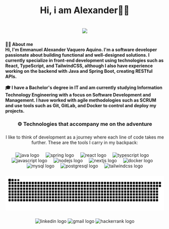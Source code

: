 <h1 align="center">Hi, i am Alexander👋🐱</h1>

###

<br clear="both">

<div align="center">
  <img height="200" src="https://i.imgflip.com/65efzo.gif"  />
</div>

###

<h4 align="left">👨‍💻 About me<br>Hi, I'm Emmanuel Alexander Vaquero Aquino. I'm a software developer passionate about building functional and well-designed solutions. I currently specialize in front-end development using technologies such as React, TypeScript, and TailwindCSS, although I also have experience working on the backend with Java and Spring Boot, creating RESTful APIs.<br><br>🎓 I have a Bachelor's degree in IT and am currently studying Information Technology Engineering with a focus on Software Development and Management. I have worked with agile methodologies such as SCRUM and use tools such as Git, GitLab, and Docker to control and deploy my projects.</h4>

###

<h3 align="center">⚙️ Technologies that accompany me on the adventure</h3>

###

<p align="center">I like to think of development as a journey where each line of code takes me further. These are the tools I carry in my backpack:</p>

###

<div align="center">
  <img src="https://skillicons.dev/icons?i=java" height="51" alt="java logo"  />
  <img width="12" />
  <img src="https://skillicons.dev/icons?i=spring" height="51" alt="spring logo"  />
  <img width="12" />
  <img src="https://skillicons.dev/icons?i=react" height="51" alt="react logo"  />
  <img width="12" />
  <img src="https://skillicons.dev/icons?i=ts" height="51" alt="typescript logo"  />
  <img width="12" />
  <img src="https://skillicons.dev/icons?i=js" height="51" alt="javascript logo"  />
  <img width="12" />
  <img src="https://skillicons.dev/icons?i=nodejs" height="51" alt="nodejs logo"  />
  <img width="12" />
  <img src="https://skillicons.dev/icons?i=nextjs" height="51" alt="nextjs logo"  />
  <img width="12" />
  <img src="https://skillicons.dev/icons?i=docker" height="51" alt="docker logo"  />
  <img width="12" />
  <img src="https://skillicons.dev/icons?i=mysql" height="51" alt="mysql logo"  />
  <img width="12" />
  <img src="https://skillicons.dev/icons?i=postgres" height="51" alt="postgresql logo"  />
  <img width="12" />
  <img src="https://skillicons.dev/icons?i=tailwind" height="51" alt="tailwindcss logo"  />
</div>

###

<img src="https://raw.githubusercontent.com/Emma3913/Emma3913/output/snake.svg" alt="Snake animation" />

###

<div align="center">
  <img src="https://raw.githubusercontent.com/maurodesouza/profile-readme-generator/master/src/assets/icons/social/linkedin/default.svg" width="52" height="40" alt="linkedin logo"  />
  <img src="https://raw.githubusercontent.com/maurodesouza/profile-readme-generator/master/src/assets/icons/social/gmail/default.svg" width="52" height="40" alt="gmail logo"  />
  <img src="https://raw.githubusercontent.com/maurodesouza/profile-readme-generator/master/src/assets/icons/social/hackerrank/default.svg" width="52" height="40" alt="hackerrank logo"  />
</div>

###
